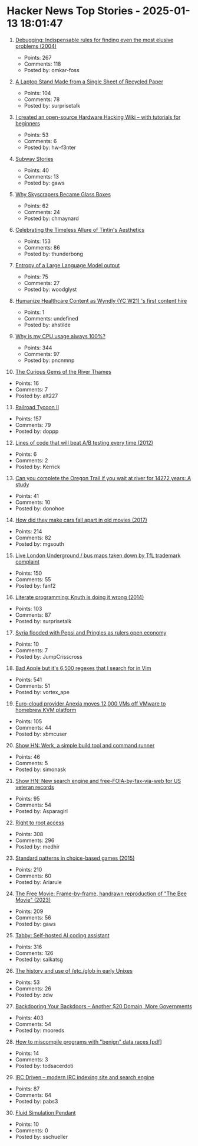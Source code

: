 # Hacker News Top Stories - 2025-01-13 18:01:47

1. [Debugging: Indispensable rules for finding even the most elusive problems (2004)](https://dwheeler.com/essays/debugging-agans.html)
   - Points: 267
   - Comments: 118
   - Posted by: omkar-foss

2. [A Laptop Stand Made from a Single Sheet of Recycled Paper](https://www.core77.com/posts/134948/A-Laptop-Stand-Made-from-a-Single-Sheet-of-Recycled-Paper)
   - Points: 104
   - Comments: 78
   - Posted by: surprisetalk

3. [I created an open-source Hardware Hacking Wiki – with tutorials for beginners](https://www.hardbreak.wiki)
   - Points: 53
   - Comments: 6
   - Posted by: hw-f3nter

4. [Subway Stories](https://subwaystories.nyc/)
   - Points: 40
   - Comments: 13
   - Posted by: gaws

5. [Why Skyscrapers Became Glass Boxes](https://www.construction-physics.com/p/why-skyscrapers-became-glass-boxes)
   - Points: 62
   - Comments: 24
   - Posted by: chmaynard

6. [Celebrating the Timeless Allure of Tintin's Aesthetics](https://collegetowns.substack.com/p/celebrating-the-timeless-allure-of)
   - Points: 153
   - Comments: 86
   - Posted by: thunderbong

7. [Entropy of a Large Language Model output](https://nikkin.dev/blog/llm-entropy.html)
   - Points: 75
   - Comments: 27
   - Posted by: woodglyst

8. [Humanize Healthcare Content as Wyndly (YC W21) 's first content hire](https://app.dover.com/apply/Wyndly/008f0389-988d-4b63-87c1-026b7b20c6fa/?rs=76643084)
   - Points: 1
   - Comments: undefined
   - Posted by: ahstilde

9. [Why is my CPU usage always 100%?](https://www.downtowndougbrown.com/2024/04/why-is-my-cpu-usage-always-100-upgrading-my-chumby-8-kernel-part-9/)
   - Points: 344
   - Comments: 97
   - Posted by: pncnmnp

10. [The Curious Gems of the River Thames](https://www.atlasobscura.com/articles/thames-garnets-mudlark)
   - Points: 16
   - Comments: 7
   - Posted by: alt227

11. [Railroad Tycoon II](https://www.filfre.net/2025/01/railroad-tycoon-ii/)
   - Points: 157
   - Comments: 79
   - Posted by: doppp

12. [Lines of code that will beat A/B testing every time (2012)](https://stevehanov.ca/blog/index.php?id=132)
   - Points: 6
   - Comments: 2
   - Posted by: Kerrick

13. [Can you complete the Oregon Trail if you wait at river for 14272 years: A study](https://moral.net.au/writing/2025/01/11/waiting_for_oregon/)
   - Points: 41
   - Comments: 10
   - Posted by: donohoe

14. [How did they make cars fall apart in old movies (2017)](https://movies.stackexchange.com/questions/79161/how-did-they-make-cars-fall-apart-in-old-movies)
   - Points: 214
   - Comments: 82
   - Posted by: mgsouth

15. [Live London Underground / bus maps taken down by TfL trademark complaint](https://traintimes.org.uk/map/tube/)
   - Points: 150
   - Comments: 55
   - Posted by: fanf2

16. [Literate programming: Knuth is doing it wrong (2014)](https://akkartik.name/post/literate-programming)
   - Points: 103
   - Comments: 87
   - Posted by: surprisetalk

17. [Syria flooded with Pepsi and Pringles as rulers open economy](https://www.ft.com/content/a1d032b6-f91b-465f-b3fa-9b46ae072fe5)
   - Points: 10
   - Comments: 7
   - Posted by: JumpCrisscross

18. [Bad Apple but it's 6,500 regexes that I search for in Vim](https://eieio.games/blog/bad-apple-with-regex-in-vim/)
   - Points: 541
   - Comments: 51
   - Posted by: vortex_ape

19. [Euro-cloud provider Anexia moves 12,000 VMs off VMware to homebrew KVM platform](https://www.theregister.com/2025/01/13/anexia_vmware_to_kvm_migration/)
   - Points: 105
   - Comments: 44
   - Posted by: xbmcuser

20. [Show HN: Werk, a simple build tool and command runner](https://simonask.github.io/introducing-werk/)
   - Points: 46
   - Comments: 5
   - Posted by: simonask

21. [Show HN: New search engine and free-FOIA-by-fax-via-web for US veteran records](https://www.birls.org)
   - Points: 95
   - Comments: 54
   - Posted by: Asparagirl

22. [Right to root access](https://medhir.com/blog/right-to-root-access)
   - Points: 308
   - Comments: 296
   - Posted by: medhir

23. [Standard patterns in choice-based games (2015)](https://heterogenoustasks.wordpress.com/2015/01/26/standard-patterns-in-choice-based-games/)
   - Points: 210
   - Comments: 60
   - Posted by: Ariarule

24. [The Free Movie: Frame-by-frame, handrawn reproduction of "The Bee Movie" (2023)](https://thefreemovie.buzz/)
   - Points: 209
   - Comments: 56
   - Posted by: gaws

25. [Tabby: Self-hosted AI coding assistant](https://github.com/TabbyML/tabby)
   - Points: 316
   - Comments: 126
   - Posted by: saikatsg

26. [The history and use of /etc./glob in early Unixes](https://utcc.utoronto.ca/~cks/space/blog/unix/EtcGlobHistory)
   - Points: 53
   - Comments: 26
   - Posted by: zdw

27. [Backdooring Your Backdoors – Another $20 Domain, More Governments](https://labs.watchtowr.com/more-governments-backdoors-in-your-backdoors/)
   - Points: 403
   - Comments: 54
   - Posted by: mooreds

28. [How to miscompile programs with "benign" data races [pdf]](https://www.usenix.org/legacy/events/hotpar11/tech/final_files/Boehm.pdf)
   - Points: 14
   - Comments: 3
   - Posted by: todsacerdoti

29. [IRC Driven – modern IRC indexing site and search engine](https://www.ircdriven.com/)
   - Points: 87
   - Comments: 64
   - Posted by: pabs3

30. [Fluid Simulation Pendant](https://mitxela.com/projects/fluid-pendant)
   - Points: 10
   - Comments: 0
   - Posted by: sschueller


